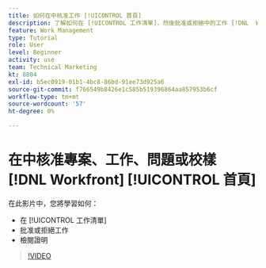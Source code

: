 ```yaml
---
title: 如何在中核准工作 [!UICONTROL 首頁]
description: 了解如何在 [!UICONTROL 工作清單]，然後批准或拒絕中的工作 [!DNL  Workfront].
feature: Work Management
type: Tutorial
role: User
level: Beginner
activity: use
team: Technical Marketing
kt: 8804
exl-id: b5ec0919-01b1-4bc8-86bd-91ee73d925a6
source-git-commit: f766549b8426e1c585b519396864aa857953b6cf
workflow-type: tm+mt
source-wordcount: '57'
ht-degree: 0%

---
```


# 在中核准專案、工作、問題或校樣 [!DNL Workfront] [!UICONTROL 首頁]

在此影片中，您將學習如何：

* 在 [!UICONTROL 工作清單]
* 批准或拒絕工作
* 檢閱證明

>[!VIDEO](https://video.tv.adobe.com/v/335105/?quality=12)

<!---
learn more URLs
--->
